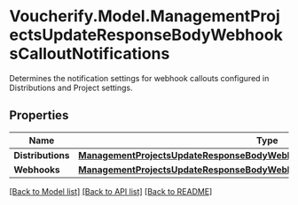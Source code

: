 # Voucherify.Model.ManagementProjectsUpdateResponseBodyWebhooksCalloutNotifications
Determines the notification settings for webhook callouts configured in Distributions and Project settings.

## Properties

Name | Type | Description | Notes
------------ | ------------- | ------------- | -------------
**Distributions** | [**ManagementProjectsUpdateResponseBodyWebhooksCalloutNotificationsDistributions**](ManagementProjectsUpdateResponseBodyWebhooksCalloutNotificationsDistributions.md) |  | [optional] 
**Webhooks** | [**ManagementProjectsUpdateResponseBodyWebhooksCalloutNotificationsWebhooks**](ManagementProjectsUpdateResponseBodyWebhooksCalloutNotificationsWebhooks.md) |  | [optional] 

[[Back to Model list]](../README.md#documentation-for-models) [[Back to API list]](../README.md#documentation-for-api-endpoints) [[Back to README]](../README.md)

